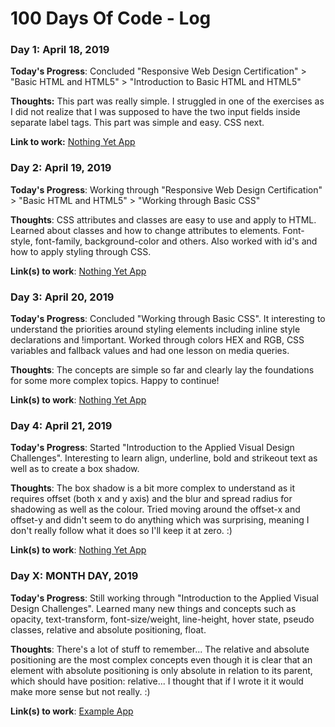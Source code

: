 # 100 Days Of Code - Log

### Day 1: April 18, 2019

**Today's Progress**: Concluded "Responsive Web Design Certification" > "Basic HTML and HTML5" > "Introduction to Basic HTML and HTML5"

**Thoughts:** This part was really simple. I struggled in one of the exercises as I did not realize that I was supposed to have the two input fields inside separate label tags. This part was simple and easy. CSS next.

**Link to work:** [Nothing Yet App](http://nothing.yet)

### Day 2: April 19, 2019

**Today's Progress**: Working through "Responsive Web Design Certification" > "Basic HTML and HTML5" > "Working through Basic CSS"

**Thoughts**: CSS attributes and classes are easy to use and apply to HTML. Learned about classes and how to change attributes to elements. Font-style, font-family, background-color and others. Also worked with id's and how to apply styling through CSS.   

**Link(s) to work**: [Nothing Yet App](http://nothing.yet)

### Day 3: April 20, 2019

**Today's Progress**: Concluded "Working through Basic CSS". It interesting to understand the priorities around styling elements including inline style declarations and !important. Worked through colors HEX and RGB, CSS variables and fallback values and had one lesson on media queries.

**Thoughts**: The concepts are simple so far and clearly lay the foundations for some more complex topics. Happy to continue!

**Link(s) to work**: [Nothing Yet App](http://nothing.yet)

### Day 4: April 21, 2019

**Today's Progress**: Started "Introduction to the Applied Visual Design Challenges". Interesting to learn align, underline, bold and strikeout  text as well as to create a box shadow.

**Thoughts**: The box shadow is a bit more complex to understand as it requires offset (both x and y axis) and the blur and spread radius for shadowing as well as the colour. Tried moving around the offset-x and offset-y and didn't seem to do anything which was surprising, meaning I don't really follow what it does so I'll keep it at zero. :)

**Link(s) to work**: [Nothing Yet App](http://nothing.yet)

### Day X: MONTH DAY, 2019

**Today's Progress**: Still working through "Introduction to the Applied Visual Design Challenges". Learned many new things and concepts such as opacity, text-transform, font-size/weight, line-height, hover state, pseudo classes, relative and absolute positioning, float.

**Thoughts**: There's a lot of stuff to remember... The relative and absolute positioning are the most complex concepts even though it is clear that an element with absolute positioning is only absolute in relation to its parent, which should have position: relative... I thought that if I wrote it it would make more sense but not really. :)

**Link(s) to work**: [Example App](http://www.example.com)